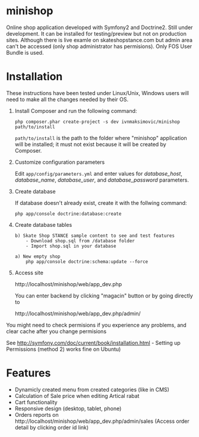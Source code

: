 minishop
========

Online shop application developed with Symfony2 and Doctrine2.
Still under development. It can be installed for testing/preview but not on
production sites. Although there is live examle on skateshopstance.com
but admin area can't be accessed (only shop administrator has permisions).
Only FOS User Bundle is used.

Installation
============

These instructions have been tested under Linux/Unix, Windows users will
need to make all the changes needed by their OS.

1.  Install Composer and run the following command:

        php composer.phar create-project -s dev ivnmaksimovic/minishop path/to/install

    `path/to/install` is the path to the folder where "minishop" application will be
    installed; it must not exist because it will be created by Composer.

2.  Customize configuration parameters

    Edit `app/config/parameters.yml` and enter values for *database_host*,
    *database_name*, *database_user*, and *database_password* parameters.

3.  Create database

    If database doesn't already exist, create it with the follwing command:

        php app/console doctrine:database:create

4.  Create database tables

        b) Skate Shop STANCE sample content to see and test features
            - Download shop.sql from /database folder
            - Import shop.sql in your database

        a) New empty shop
            php app/console doctrine:schema:update --force

5.  Access site

    http://localhost/minishop/web/app_dev.php

    You can enter backend by clicking "magacin" button or by going directly to

    http://localhost/minishop/web/app_dev.php/admin/

You might need to check permisions if you experience any problems, and clear cache after you change permisions

See http://symfony.com/doc/current/book/installation.html - Setting up Permissions (method 2) works fine on Ubuntu)

Features
============

- Dynamicly created menu from created categories (like in CMS)
- Calculation of Sale price when editing Artical rabat
- Cart functionality
- Responsive design (desktop, tablet, phone)
- Orders reports on http://localhost/minishop/web/app_dev.php/admin/sales
(Access order detail by clicking order id link)